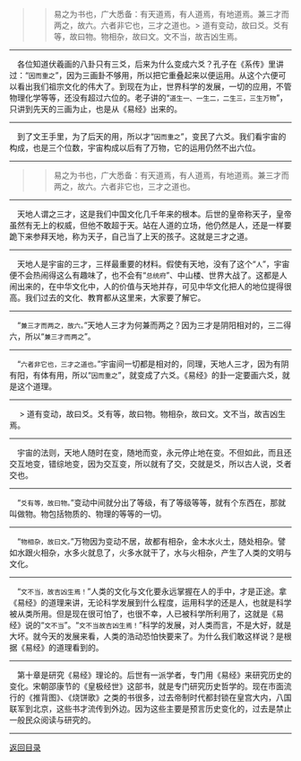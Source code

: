 > > 易之为书也，广大悉备：有天道焉，有人道焉，有地道焉。兼三才而两之，故六。六者非它也，三才之道也。> 道有变动，故曰爻。爻有等，故曰物。物相杂，故曰文。文不当，故吉凶生焉。
___
&emsp;各位知道伏羲画的八卦只有三爻，后来为什么变成六爻？孔子在《系传》里讲过：“``因而重之``”，因为三画卦不够用，所以把它重叠起来以便运用。从这个六便可以看出我们祖宗文化的伟大了。到现在为止，世界科学的发展，一切的应用，不管物理化学等等，还没有超过六位的。老子讲的“``道生一、一生二，二生三，三生万物``”，只讲到先天的三画为止，也是从《易经》出来的。
___
&emsp;到了文王手里，为了后天的用，所以才“``因而重之``”，变民了六爻。我们看宇宙的构成，也是三个位数，宇宙构成以后有了万物，它的运用仍然不出六位。
___
> > 易之为书也，广大悉备：有天道焉，有人道焉，有地道焉。兼三才而两之，故六。六者非它也，三才之道也。
___
&emsp;天地人谓之三才，这是我们中国文化几千年来的根本。后世的皇帝称天子，皇帝虽然有无上的权威，但他不敢超于天。站在人道的立场，他仍然是人，还是一样要跪下来参拜天地，称为天子，自己当了上天的孩子。这就是三才之道。
___
&emsp;天地人是宇宙的三才，三样最重要的材料。假使有天地，没有了这个“``人``”，宇宙便不会热闹得这么有趣味了，也不会有“``总统府``”、中山楼、世界大战了。这都是人闹出来的，在中华文化中，人的价值与天地并存，可见中华文化把人的地位提得很高。我们过去的文化、教育都从这里来，大家要了解它。
___
&emsp;“``兼三才而两之，故六。``”天地人三才为何兼而两之？因为三才是阴阳相对的，三二得六，所以“``兼三才而两之``”。
___
&emsp;“``六者非它也，三才之道也。``”宇宙间一切都是相对的，同理，天地人三才，因为有阴有阳，有体有用，所以“``因而重之``”，就变成了六爻。《易经》的卦一定要画六爻，就是这个道理。
___
&emsp; > 道有变动，故曰爻。爻有等，故曰物。物相杂，故曰文。文不当，故吉凶生焉。
___
&emsp;宇宙的法则，天地人随时在变，随地而变，永元停止地在变。不但如此，而且还交互地变，错综地变，因为交互变，所以就有了交，交就是爻，所以古人说，爻者交也。
___
&emsp;“``爻有等，故曰物。``”变动中间就分出了等级，有了等级等等，就有个东西在，那就叫做物。物包括物质的、物理的等等的一切。
___
&emsp;“``物相杂，故曰文。``”万物因为变动不居，故都有相杂，金木水火土，随处相杂。譬如水跟火相杂，水多火就息了，火多水就干了，水与火相杂，产生了人类的文明与文化。
___
&emsp;“``文不当，故吉凶生焉！``”人类的文化与文化要永远掌握在人的手中，才是正途。拿《易经》的道理来讲，无论科学发展到什么程度，运用科学的还是人，也就是科学被从类所用。但是现在很可怕了，也很不幸，人已被科学所利用了，这就是《易经》说的“``文不当``”。“``文不当故吉凶生焉！``”科学的发展，对人类而言，不是大好，就是大坏。就今天的发展来看，人类的浩动恐怕快要来了。为什么我们敢这样说？是根据《易经》的道理看到的。
___
&emsp;第十章是研究《易经》理论的。后世有一派学者，专门用《易经》来研究历史的变化。宋朝邵康节的《皇极经世》这部书，就是专门研究历史哲学的。现在市面流行的《推背图》、《烧饼歌》之类的书很多，过去帝制时代都封锁在皇宫大内，八国联军到北京，这些书才流传到外边。因为这些主要是预言历史变化的，过去是禁止一般民众阅读与研究的。
___
[返回目录](../../master/README.md#目录)